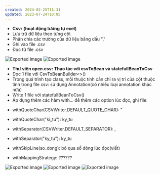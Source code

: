 ```yaml
---
created: 2024-02-25T11:31
updated: 2023-07-24T10:05
---
```

- **Csv:** **(hoạt động tương tự exel)**
- Lưu trữ dữ liệu theo từng cột
- Phân chia các trường của dữ liệu bằng dấu ","
- Ghi vào file .csv
- Đọc từ file .csv

![Exported image](Exported%20image%2020240225113121-0.png) ![Exported image](Exported%20image%2020240225113121-1.png)  

- **Thư viện open.csv: Thao tác với csvToBean và statefullBeanToCsv**
- Đọc 1 file với CsvToBeanBuilder<>()
- Trong quá trình tạo class, mỗi thuộc tính cần chỉ ra vị trí của cột thuộc tính trong file csv: sử dụng Annotation(có nhiều loại annotation khác nữa)
- Write 1 file với statefullBeanToCsv()
- Áp dụng thêm các hàm with… để thêm các option lúc đọc, ghi file:

+ withQuoteChar(CSVWriter.DEFAULT_QUOTE_CHAR): "

+ withQuoteChar("ki_tu"): ky_tu

+ withSeparator(CSVWriter.DEFAULT_SEPARATOR): ,

+ withSeparator("ky_tu"): ky_tu

+ withSkipLine(so_dong): bỏ qua số dòng lúc đọc(viết)

+ withMappingStrategy: ??????

![Exported image](Exported%20image%2020240225113121-2.png) ![Exported image](Exported%20image%2020240225113121-3.png) ![Exported image](Exported%20image%2020240225113121-4.png)